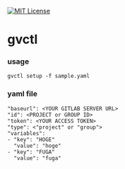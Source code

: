 [![MIT License](http://img.shields.io/badge/license-MIT-blue.svg?style=flat)](LICENSE)
# gvctl

### usage
```
gvctl setup -f sample.yaml
```

### yaml file 
```
"baseurl": <YOUR GITLAB SERVER URL>
"id": <PROJECT or GROUP ID>
"token": <YOUR ACCESS TOKEN>
"type": <"project" or "group">
"variables":
- "key": "HOGE"
  "value": "hoge"
- "key": "FUGA"
  "value": "fuga"
```